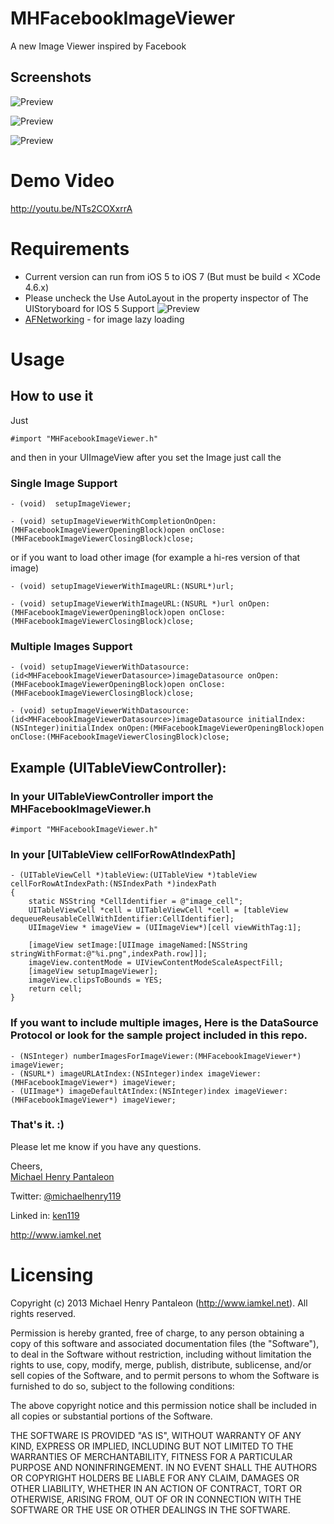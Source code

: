 MHFacebookImageViewer
=======================

A new Image Viewer inspired by Facebook


## Screenshots

![Preview](http://i1102.photobucket.com/albums/g447/michaelhenry119/IOS%20Controls/MHFacebookImageViewer/demo1_zpse8778327.gif)

![Preview](http://i1102.photobucket.com/albums/g447/michaelhenry119/IOS%20Controls/MHFacebookImageViewer/Demo2_zps23b37e99.gif)

![Preview](http://i1102.photobucket.com/albums/g447/michaelhenry119/IOS%20Controls/MHFacebookImageViewer/Demo3_zps54985d8d.gif)


# Demo Video

http://youtu.be/NTs2COXxrrA



# Requirements


* Current version can run from iOS 5 to iOS 7 (But must be build < XCode 4.6.x)
* Please uncheck the Use AutoLayout in the property inspector of The UIStoryboard for IOS 5 Support ![Preview](http://i1102.photobucket.com/albums/g447/michaelhenry119/IOS%20Controls/MHFacebookImageViewer/ScreenShot2013-06-24at33149PM_zpsec274276.png)
* [AFNetworking](https://github.com/AFNetworking/AFNetworking) - for image lazy loading


# Usage

## How to use it
Just

	#import "MHFacebookImageViewer.h"  


and then in your UIImageView after you set the Image just call the 

### Single Image Support

	- (void)  setupImageViewer;
	
	- (void) setupImageViewerWithCompletionOnOpen:(MHFacebookImageViewerOpeningBlock)open onClose:(MHFacebookImageViewerClosingBlock)close;


or if you want to load other image (for example a hi-res version of that image) 

	- (void) setupImageViewerWithImageURL:(NSURL*)url; 

	- (void) setupImageViewerWithImageURL:(NSURL *)url onOpen:(MHFacebookImageViewerOpeningBlock)open onClose:(MHFacebookImageViewerClosingBlock)close;

### Multiple Images Support

	- (void) setupImageViewerWithDatasource:(id<MHFacebookImageViewerDatasource>)imageDatasource onOpen:(MHFacebookImageViewerOpeningBlock)open onClose:(MHFacebookImageViewerClosingBlock)close;

	- (void) setupImageViewerWithDatasource:(id<MHFacebookImageViewerDatasource>)imageDatasource initialIndex:(NSInteger)initialIndex onOpen:(MHFacebookImageViewerOpeningBlock)open onClose:(MHFacebookImageViewerClosingBlock)close;


## Example (UITableViewController):

### In your UITableViewController import the MHFacebookImageViewer.h

	#import "MHFacebookImageViewer.h"
	
### In your [UITableView cellForRowAtIndexPath]

	- (UITableViewCell *)tableView:(UITableView *)tableView cellForRowAtIndexPath:(NSIndexPath *)indexPath
	{
	    static NSString *CellIdentifier = @"image_cell";
	    UITableViewCell *cell = UITableViewCell *cell = [tableView dequeueReusableCellWithIdentifier:CellIdentifier];
	    UIImageView * imageView = (UIImageView*)[cell viewWithTag:1];
	   
	    [imageView setImage:[UIImage imageNamed:[NSString stringWithFormat:@"%i.png",indexPath.row]]];
	    imageView.contentMode = UIViewContentModeScaleAspectFill;
	    [imageView setupImageViewer];
	    imageView.clipsToBounds = YES;
	    return cell;
	}

### If you want to include multiple images, Here is the DataSource Protocol or look for the sample project included in this repo.
	
	- (NSInteger) numberImagesForImageViewer:(MHFacebookImageViewer*) imageViewer;
	- (NSURL*) imageURLAtIndex:(NSInteger)index imageViewer:(MHFacebookImageViewer*) imageViewer;
	- (UIImage*) imageDefaultAtIndex:(NSInteger)index imageViewer:(MHFacebookImageViewer*) imageViewer;

### That's it. :)


Please let me know if you have any questions. 

Cheers,  
[Michael Henry Pantaleon](http://www.iamkel.net)

Twitter: [@michaelhenry119](https://twitter.com/michaelhenry119)

Linked in: [ken119](http://ph.linkedin.com/in/ken119)

http://www.iamkel.net



# Licensing

Copyright (c) 2013 Michael Henry Pantaleon (http://www.iamkel.net). All rights reserved.

Permission is hereby granted, free of charge, to any person obtaining a copy of this software and associated documentation files (the "Software"), to deal in the Software without restriction, including without limitation the rights to use, copy, modify, merge, publish, distribute, sublicense, and/or sell copies of the Software, and to permit persons to whom the Software is furnished to do so, subject to the following conditions:

The above copyright notice and this permission notice shall be included in all copies or substantial portions of the Software.

THE SOFTWARE IS PROVIDED "AS IS", WITHOUT WARRANTY OF ANY KIND, EXPRESS OR IMPLIED, INCLUDING BUT NOT LIMITED TO THE WARRANTIES OF MERCHANTABILITY, FITNESS FOR A PARTICULAR PURPOSE AND NONINFRINGEMENT. IN NO EVENT SHALL THE AUTHORS OR COPYRIGHT HOLDERS BE LIABLE FOR ANY CLAIM, DAMAGES OR OTHER LIABILITY, WHETHER IN AN ACTION OF CONTRACT, TORT OR OTHERWISE, ARISING FROM, OUT OF OR IN CONNECTION WITH THE SOFTWARE OR THE USE OR OTHER DEALINGS IN THE SOFTWARE.

